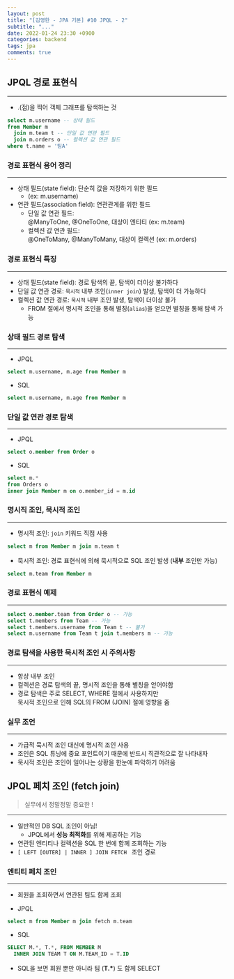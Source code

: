 ```yaml
---
layout: post
title: "[김영한 - JPA 기본] #10 JPQL - 2"
subtitle: "..."
date: 2022-01-24 23:30 +0900
categories: backend
tags: jpa
comments: true
---
```


## JPQL 경로 표현식

---

- .(점)을 찍어 객체 그래프를 탐색하는 것

```sql
select m.username -- 상태 필드
from Member m
  join m.team t -- 단일 값 연관 필드
  join m.orders o -- 컬렉션 값 연관 필드
where t.name = '팀A'
```

### 경로 표현식 용어 정리

---

- 상태 필드(state field): 단순히 값을 저장하기 위한 필드
  - (ex: m.username)
- 연관 필드(association field): 연관관계를 위한 필드
  - 단일 값 연관 필드:  
    @ManyToOne, @OneToOne, 대상이 엔티티 (ex: m.team)
  - 컬렉션 값 연관 필드:  
    @OneToMany, @ManyToMany, 대상이 컬렉션 (ex: m.orders)

### 경로 표현식 특징

---

- 상태 필드(state field): 경로 탐색의 끝, 탐색이 더이상 불가하다
- 단일 값 연관 경로: `묵시적` 내부 조인(`inner join`) 발생, 탐색이 더 가능하다
- 컬렉션 값 연관 경로: `묵시적` 내부 조인 발생, 탐색이 더이상 불가
  - FROM 절에서 명시적 조인을 통해 별칭(`alias`)을 얻으면 별칭을 통해 탐색 가능

### 상태 필드 경로 탐색

---

- JPQL

```sql
select m.username, m.age from Member m
```

- SQL

```sql
select m.username, m.age from Member m
```

### 단일 값 연관 경로 탐색

---

- JPQL

```sql
select o.member from Order o
```

- SQL

```sql
select m.*
from Orders o
inner join Member m on o.member_id = m.id
```

### 명시직 조인, 묵시적 조인

---

- 명시적 조인: `join` 키워드 직접 사용

```sql
select m from Member m join m.team t
```

- 묵시적 조인: 경로 표현식에 의해 묵시적으로 SQL 조인 발생 (**내부** 조인만 가능)

```sql
select m.team from Member m
```

### 경로 표현식 예제

---

```sql
select o.member.team from Order o -- 가능
select t.members from Team -- 가능
select t.members.username from Team t -- 불가
select m.username from Team t join t.members m -- 가능
```

### 경로 탐색을 사용한 묵시적 조인 시 주의사항

---

- 항상 내부 조인
- 컬렉션은 경로 탐색의 끝, 명시적 조인을 통해 별칭을 얻어야함
- 경로 탐색은 주로 SELECT, WHERE 절에서 사용하지만  
  묵시적 조인으로 인해 SQL의 FROM (JOIN) 절에 영향을 줌

### 실무 조언

---

- 가급적 묵시적 조인 대신에 명시적 조인 사용
- 조인은 SQL 튜닝에 중요 포인트이기 때문에 반드시 직관적으로 잘 나타내자
- 묵시적 조인은 조인이 일어나는 상황을 한눈에 파악하기 어려움

## JPQL 페치 조인 (**fetch join**)

> 실무에서 정말정말 중요한 !

---

- 일반적인 DB SQL 조인이 아님!
  - JPQL에서 **성능 최적화**를 위해 제공하는 기능
- 연관된 엔티티나 컬렉션을 SQL 한 번에 함께 조회하는 기능
- `[ LEFT [OUTER] | INNER ] JOIN FETCH ` 조인 경로

### 엔티티 페치 조인

---

- 회원을 조회하면서 연관된 팀도 함께 조회

- JPQL

```sql
select m from Member m join fetch m.team
```

- SQL

```sql
SELECT M.*, T.*, FROM MEMBER M
  INNER JOIN TEAM T ON M.TEAM_ID = T.ID
```

- SQL을 보면 회원 뿐만 아니라 팀 (**T.\***) 도 함께 SELECT
